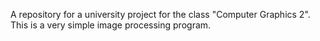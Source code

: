 A repository for a university project for the class "Computer Graphics 2".
This is a very simple image processing program.
